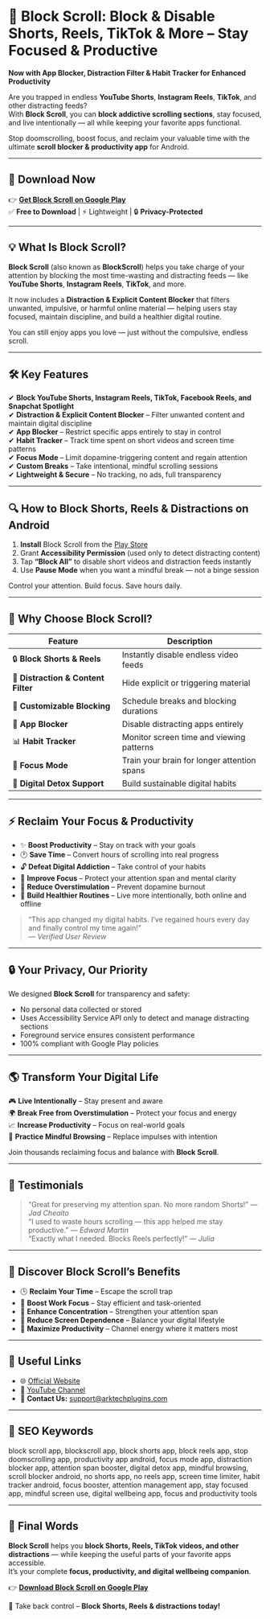 # 🚀 Block Scroll: Block & Disable Shorts, Reels, TikTok & More – Stay Focused & Productive

**Now with App Blocker, Distraction Filter & Habit Tracker for Enhanced Productivity**

Are you trapped in endless **YouTube Shorts**, **Instagram Reels**, **TikTok**, and other distracting feeds?  
With **Block Scroll**, you can **block addictive scrolling sections**, stay focused, and live intentionally — all while keeping your favorite apps functional.

Stop doomscrolling, boost focus, and reclaim your valuable time with the ultimate **scroll blocker & productivity app** for Android.

---

## 📱 Download Now

👉 [**Get Block Scroll on Google Play**](https://play.google.com/store/apps/details?id=com.arktechplugins.blockscroll)  
✅ **Free to Download** | ⚡ Lightweight | 🔒 **Privacy-Protected**

---

## 💡 What Is Block Scroll?

**Block Scroll** (also known as **BlockScroll**) helps you take charge of your attention by blocking the most time-wasting and distracting feeds — like **YouTube Shorts**, **Instagram Reels**, **TikTok**, and more.  

It now includes a **Distraction & Explicit Content Blocker** that filters unwanted, impulsive, or harmful online material — helping users stay focused, maintain discipline, and build a healthier digital routine.

You can still enjoy apps you love — just without the compulsive, endless scroll.

---

## 🛠️ Key Features

✔ **Block YouTube Shorts, Instagram Reels, TikTok, Facebook Reels, and Snapchat Spotlight**  
✔ **Distraction & Explicit Content Blocker** – Filter unwanted content and maintain digital discipline  
✔ **App Blocker** – Restrict specific apps entirely to stay in control  
✔ **Habit Tracker** – Track time spent on short videos and screen time patterns  
✔ **Focus Mode** – Limit dopamine-triggering content and regain attention  
✔ **Custom Breaks** – Take intentional, mindful scrolling sessions  
✔ **Lightweight & Secure** – No tracking, no ads, full transparency  

---

## 🔍 How to Block Shorts, Reels & Distractions on Android

1. **Install** Block Scroll from the [Play Store](https://play.google.com/store/apps/details?id=com.arktechplugins.blockscroll)  
2. Grant **Accessibility Permission** (used only to detect distracting content)  
3. Tap **“Block All”** to disable short videos and distraction feeds instantly  
4. Use **Pause Mode** when you want a mindful break — not a binge session  

Control your attention. Build focus. Save hours daily.

---

## 🎯 Why Choose Block Scroll?

| Feature | Description |
|----------|--------------|
| 🔒 **Block Shorts & Reels** | Instantly disable endless video feeds |
| 🚫 **Distraction & Content Filter** | Hide explicit or triggering material |
| 🔄 **Customizable Blocking** | Schedule breaks and blocking durations |
| 📵 **App Blocker** | Disable distracting apps entirely |
| 📊 **Habit Tracker** | Monitor screen time and viewing patterns |
| 🧠 **Focus Mode** | Train your brain for longer attention spans |
| 🌿 **Digital Detox Support** | Build sustainable digital habits |

---

## ⚡ Reclaim Your Focus & Productivity

- ✨ **Boost Productivity** – Stay on track with your goals  
- 🕐 **Save Time** – Convert hours of scrolling into real progress  
- 🔓 **Defeat Digital Addiction** – Take control of your habits  
- 🧘 **Improve Focus** – Protect your attention span and mental clarity  
- 🧠 **Reduce Overstimulation** – Prevent dopamine burnout  
- 🌱 **Build Healthier Routines** – Live more intentionally, both online and offline  

> “This app changed my digital habits. I’ve regained hours every day and finally control my time again!”  
> — *Verified User Review*

---

## 🔒 Your Privacy, Our Priority

We designed **Block Scroll** for transparency and safety:
- No personal data collected or stored  
- Uses Accessibility Service API only to detect and manage distracting sections  
- Foreground service ensures consistent performance  
- 100% compliant with Google Play policies  

---

## 🌎 Transform Your Digital Life

🎮 **Live Intentionally** – Stay present and aware  
🌍 **Break Free from Overstimulation** – Protect your focus and energy  
📈 **Increase Productivity** – Focus on real-world goals  
🧘 **Practice Mindful Browsing** – Replace impulses with intention  

Join thousands reclaiming focus and balance with **Block Scroll**.

---

## 💬 Testimonials

> “Great for preserving my attention span. No more random Shorts!” — *Jad Cheaito*  
> “I used to waste hours scrolling — this app helped me stay productive.” — *Edward Martin*  
> “Exactly what I needed. Blocks Reels perfectly!” — *Julia*  

---

## 🧭 Discover Block Scroll’s Benefits

- 🕒 **Reclaim Your Time** – Escape the scroll trap  
- 💼 **Boost Work Focus** – Stay efficient and task-oriented  
- 🧠 **Enhance Concentration** – Strengthen your attention span  
- 🌿 **Reduce Screen Dependence** – Balance your digital lifestyle  
- 🔋 **Maximize Productivity** – Channel energy where it matters most  

---

## 🔗 Useful Links

- 🌐 [Official Website](https://blockscroll.app) 
- 🎥 [YouTube Channel](https://www.youtube.com/@BlockScroll)  
- 📧 **Contact Us:** support@arktechplugins.com  

---

## 🔑 SEO Keywords

block scroll app, blockscroll app, block shorts app, block reels app, stop doomscrolling app, productivity app android, focus mode app, distraction blocker app, attention span booster, digital detox app, mindful browsing, scroll blocker android, no shorts app, no reels app, screen time limiter, habit tracker android, focus booster, attention management app, stay focused app, mindful screen use, digital wellbeing app, focus and productivity tools

---

## 🏁 Final Words

**Block Scroll** helps you **block Shorts, Reels, TikTok videos, and other distractions** — while keeping the useful parts of your favorite apps accessible.  
It’s your complete **focus, productivity, and digital wellbeing companion**.

👉 [**Download Block Scroll on Google Play**](https://play.google.com/store/apps/details?id=com.arktechplugins.blockscroll)

🚀 Take back control – **Block Shorts, Reels & distractions today!**
